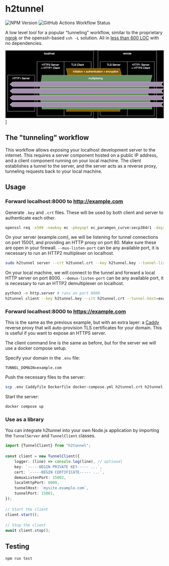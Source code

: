 # h2tunnel

![NPM Version](https://img.shields.io/npm/v/h2tunnel)
![GitHub Actions Workflow Status](https://img.shields.io/github/actions/workflow/status/boronine/h2tunnel/node.js.yml)

A low level tool for a popular "tunneling" workflow, similar to the proprietary [ngrok](https://ngrok.com/)
or the openssh-based `ssh -L` solution. All in [less than 600 LOC](https://github.com/boronine/h2tunnel/blob/main/src/h2tunnel.ts)
with no dependencies.

![Diagram](https://raw.githubusercontent.com/boronine/h2tunnel/main/diagram.drawio.svg)]

## The "tunneling" workflow

This workflow allows exposing your localhost development server to the internet. This requires a server component 
hosted on a public IP address, and a client component running on your local machine. The client establishes a tunnel
to the server, and the server acts as a reverse proxy, tunneling requests back to your local machine.

## Usage

### Forward localhost:8000 to http://example.com

Generate `.key` and `.crt` files. These will be used by both client and server to authenticate each other.

```bash
openssl req -x509 -newkey ec -pkeyopt ec_paramgen_curve:secp384r1 -days 3650 -nodes -keyout h2tunnel.key -out h2tunnel.crt -subj "/CN=example.com"
```

On your server (example.com), we will be listening for tunnel connections on port 15001, and providing an HTTP proxy 
on port 80. Make sure these are open in your firewall. `--mux-listen-port` can be any available port, it is necessary
to run an HTTP2 multiplexer on localhost.

```bash
sudo h2tunnel server --crt h2tunnel.crt --key h2tunnel.key --tunnel-listen-ip 0.0.0.0 --tunnel-listen-port 15001 --proxy-listen-port 80 --proxy-listen-ip 0.0.0.0 --mux-listen-port=15002
````

On your local machine, we will connect to the tunnel and forward a local HTTP server on port 8000. `--demux-listen-port`
can be any available port, it is necessary to run an HTTP2 demultiplexer on localhost.

```bash
python3 -m http.server # runs on port 8000
h2tunnel client --key h2tunnel.key --crt h2tunnel.crt --tunnel-host=example.com --tunnel-port=15001 --local-http-port=8000 --demux-listen-port=15004
```

### Forward localhost:8000 to https://example.com

This is the same as the previous example, but with an extra layer: a [Caddy](https://caddyserver.com/) reverse proxy
that will auto-provision TLS certificates for your domain. This is useful if you want to expose an HTTPS server.

The client command line is the same as before, but for the server we will use a docker compose setup.

Specify your domain in the `.env` file:

```
TUNNEL_DOMAIN=example.com
```

Push the necessary files to the server:

```bash
scp .env Caddyfile Dockerfile docker-compose.yml h2tunnel.crt h2tunnel.key example.com:/home/myuser
```

Start the server:

```bash
docker compose up 
```

### Use as a library

You can integrate h2tunnel into your own Node.js application by importing the `TunnelServer` and `TunnelClient` classes.

```typescript
import {TunnelClient} from "h2tunnel";

const client = new TunnelClient({
    logger: (line) => console.log(line), // optional
    key: `-----BEGIN PRIVATE KEY----- ...`,
    cert: `-----BEGIN CERTIFICATE----- ...`,
    demuxListenPort: 15002,
    localHttpPort: 8000,
    tunnelHost: `mysite.example.com`,
    tunnelPort: 15001,
});

// Start the client
client.start();

// Stop the client
await client.stop();
```

## Testing

```bash
npm run test
```
